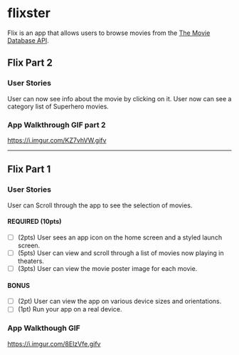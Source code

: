 # flixster
Flix is an app that allows users to browse movies from the [The Movie Database API](http://docs.themoviedb.apiary.io/#).

## Flix Part 2

### User Stories

User can now see info about the movie by clicking on it. User now can see a category list of Superhero movies.

### App Walkthrough GIF part 2


https://i.imgur.com/KZ7vhVW.gifv

---

## Flix Part 1

### User Stories

User can Scroll through the app to see the selection of movies.

#### REQUIRED (10pts)
- [ ] (2pts) User sees an app icon on the home screen and a styled launch screen.
- [ ] (5pts) User can view and scroll through a list of movies now playing in theaters.
- [ ] (3pts) User can view the movie poster image for each movie.

#### BONUS
- [ ] (2pt) User can view the app on various device sizes and orientations.
- [ ] (1pt) Run your app on a real device.

### App Walkthough GIF

https://i.imgur.com/8ElzVfe.gifv


